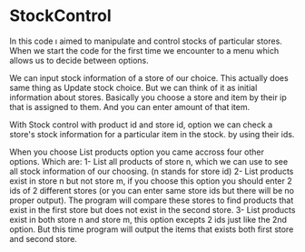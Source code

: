 # StockControl

In this code ı aimed to manipulate and control stocks of particular stores.
When we start the code for the first time we encounter to a menu which allows us to decide between options.

We can input stock information of a store of our choice. This actually does same thing as Update stock choice. But we can think of it as initial information about stores. Basically you choose a store and item by their ip that is assigned to them. And you can enter amount of that item.

With Stock control with product id and store id, option we can check a store's stock information for a particular item in the stock. by using their ids.

When you choose List products option you came accross four other options. Which are:
  1- List all products of store n, which we can use to see all stock information of our choosing. (n stands for store id)
  2- List products exist in store n but not store m, if you choose this option you should enter 2 ids of 2 different stores (or you can enter same store ids but there will be no proper output). The program will compare these stores to find products that exist in the first store but does not exist in the second store.
  3- List products exist in both store n and store m, this option excepts 2 ids just like the 2nd option. But this time program will output the items that exists both first store and second store.
